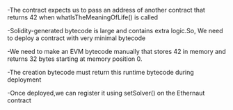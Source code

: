 -The  contract expects us to pass an address of another contract that returns 42 when whatIsTheMeaningOfLife() is called

-Solidity-generated bytecode is large and contains extra logic.So, We need to deploy a contract with very minimal bytecode

-We need to make an EVM bytecode manually that stores 42 in memory and returns 32 bytes starting at memory position 0.

-The creation bytecode must return this runtime bytecode during deployment

-Once deployed,we can register it using setSolver() on the Ethernaut contract
